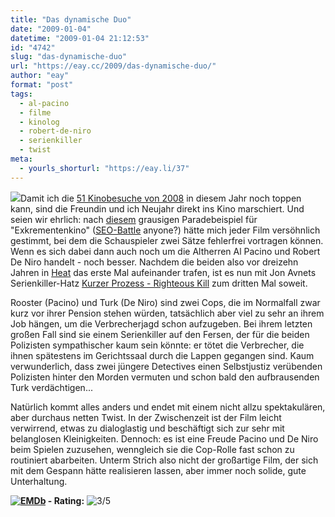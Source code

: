 ```yaml
---
title: "Das dynamische Duo"
date: "2009-01-04"
datetime: "2009-01-04 21:12:53"
id: "4742"
slug: "das-dynamische-duo"
url: "https://eay.cc/2009/das-dynamische-duo/"
author: "eay"
format: "post"
tags:
  - al-pacino
  - filme
  - kinolog
  - robert-de-niro
  - serienkiller
  - twist
meta:
  - yourls_shorturl: "https://eay.li/37"
---
```


![](/uploads/2009/kurzerprozess.jpg)Damit ich die [51 Kinobesuche von 2008](//eay.cc/2008/kino-statistik-2008/) in diesem Jahr noch toppen kann, sind die Freundin und ich Neujahr direkt ins Kino marschiert. Und seien wir ehrlich: nach [diesem](//eay.cc/2008/1-12-ritter-zuviel/) grausigen Paradebeispiel für "Exkrementenkino" ([SEO-Battle](//eay.cc/2008/der-kampf-der-kampfe/ "Exkrementenfernsehen") anyone?) hätte mich jeder Film versöhnlich gestimmt, bei dem die Schauspieler zwei Sätze fehlerfrei vortragen können. Wenn es sich dabei dann auch noch um die Altherren Al Pacino und Robert De Niro handelt - noch besser. Nachdem die beiden also vor dreizehn Jahren in [Heat](http://www.amazon.de/exec/obidos/ASIN/B00004RYVX/eayznet-21) das erste Mal aufeinander trafen, ist es nun mit Jon Avnets Serienkiller-Hatz [Kurzer Prozess - Righteous Kill](http://www.imdb.com/title/tt1034331/) zum dritten Mal soweit.

Rooster (Pacino) und Turk (De Niro) sind zwei Cops, die im Normalfall zwar kurz vor ihrer Pension stehen würden, tatsächlich aber viel zu sehr an ihrem Job hängen, um die Verbrecherjagd schon aufzugeben. Bei ihrem letzten großen Fall sind sie einem Serienkiller auf den Fersen, der für die beiden Polizisten sympathischer kaum sein könnte: er tötet die Verbrecher, die ihnen spätestens im Gerichtssaal durch die Lappen gegangen sind. Kaum verwunderlich, dass zwei jüngere Detectives einen Selbstjustiz verübenden Polizisten hinter den Morden vermuten und schon bald den aufbrausenden Turk verdächtigen...

Natürlich kommt alles anders und endet mit einem nicht allzu spektakulären, aber durchaus netten Twist. In der Zwischenzeit ist der Film leicht verwirrend, etwas zu dialoglastig und beschäftigt sich zur sehr mit belanglosen Kleinigkeiten. Dennoch: es ist eine Freude Pacino und De Niro beim Spielen zuzusehen, wenngleich sie die Cop-Rolle fast schon zu routiniert abarbeiten. Unterm Strich also nicht der großartige Film, der sich mit dem Gespann hätte realisieren lassen, aber immer noch solide, gute Unterhaltung.

 **[![EMDb](/uploads/pages/emdb/emdb_mini.gif)](http://eay.cc/emdb/) - Rating:** ![3/5](/uploads/pages/emdb/s_3.gif)
